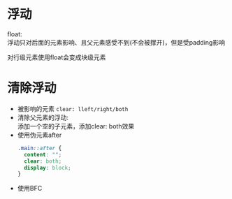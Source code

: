 # 浮动
float:  
浮动只对后面的元素影响、且父元素感受不到(不会被撑开)，但是受padding影响  

对行级元素使用float会变成块级元素  

# 清除浮动
- 被影响的元素 `clear: lleft/right/both`
- 清除父元素的浮动:  
  添加一个空的子元素，添加clear: both效果
- 使用伪元素after
  ```css
  .main::after {
    content: "";
    clear: both;
    display: block;
  }
  ``` 
- 使用BFC